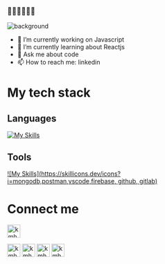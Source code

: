 ### 👋👋👋👋👋👋
![background](./images/bg-summary.gif)

- 🔭 I’m currently working on Javascript
- 🌱 I’m currently learning about Reactjs
- 💬 Ask me about code
- 📫 How to reach me: linkedin
# My tech stack
## Languages
[![My Skills](https://skillicons.dev/icons?i=js,html,css,react,nodejs,bootstrap)](https://skillicons.dev)


## Tools
[![My Skills](https://skillicons.dev/icons?i=mongodb,postman,vscode,firebase, github, gitlab)](https://skillicons.dev)

# Connect me

<p align="left">
 <a href="https://github.com/shwang94" target="blank"><img align="center" src="https://github.com/kmhmubin/kmhmubin/blob/master/assets/linkedin.svg" alt="kmhmubin" height="30" width="30" /></a>

<a href="https://github.com/shwang94" target="blank"><img align="center" src="https://img.shields.io/badge/-GitHub-181717?style=flat-square&logo=github&logoColor=ffffff" alt="kmhmubin" height="30" width="30" /></a>
<a href="https://www.linkedin.com/in/sarahthuvong/" target="blank"><img align="center" src="https://github.com/kmhmubin/kmhmubin/blob/master/assets/linkedin.svg" alt="kmhmubin" height="30" width="30" /></a>
<a href="https://fb.com/kmhmubin" target="blank"><img align="center" src="https://github.com/kmhmubin/kmhmubin/blob/master/assets/facebook.svg" alt="kmhmubin" height="30" width="30" /></a>
<a href="https://instagram.com/kmhmubin" target="blank"><img align="center" src="https://github.com/kmhmubin/kmhmubin/blob/master/assets/instagram.svg" alt="kmhmubin" height="30" width="30" /></a>

</p>

